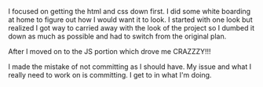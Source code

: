 I focused on getting the html and css down first.
I did some white boarding at home to figure out how I would want it to look. I started with one look but realized I got way to carried away with the look of the project so I dumbed it down as much as possible and had to switch from the original plan.

After I moved on to the JS portion which drove me CRAZZZY!!!

I made the mistake of not committing as I should have. My issue and what I really need to work on is committing. I get to in what I'm doing.
